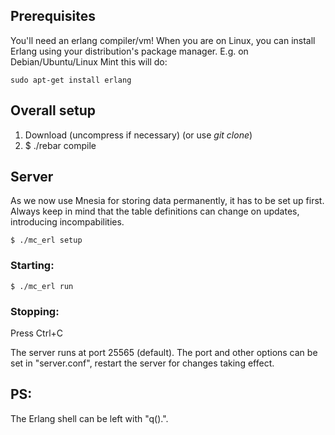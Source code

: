 ## Prerequisites
You'll need an erlang compiler/vm! When you are on Linux, you can install Erlang using your distribution's package manager. E.g. on Debian/Ubuntu/Linux Mint this will do:

    sudo apt-get install erlang

## Overall setup

1. Download (uncompress if necessary) (or use _git clone_)
2. $ ./rebar compile

## Server
As we now use Mnesia for storing data permanently, it has to be set up first. Always keep in mind that the table definitions can change on updates, introducing incompabilities.

    $ ./mc_erl setup

### Starting:
    $ ./mc_erl run

### Stopping:
Press Ctrl+C

The server runs at port 25565 (default). The port and other options can be set in "server.conf", restart the server for changes taking effect.

## PS:
The Erlang shell can be left with "q().".

